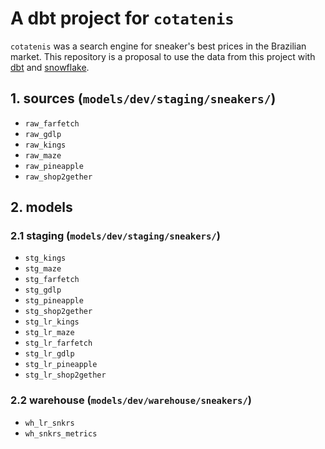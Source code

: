 # A dbt project for `cotatenis`

`cotatenis` was a search engine for sneaker's best prices in the Brazilian market.  This repository is a proposal to use the data from this project with [dbt](https://www.getdbt.com/) and [snowflake](https://www.snowflake.com/).

## 1. sources (`models/dev/staging/sneakers/`)
- `raw_farfetch`
- `raw_gdlp`
- `raw_kings`
- `raw_maze`
- `raw_pineapple`
- `raw_shop2gether`

## 2. models
### 2.1 staging (`models/dev/staging/sneakers/`)
- `stg_kings`
- `stg_maze`
- `stg_farfetch`
- `stg_gdlp`
- `stg_pineapple`
- `stg_shop2gether`
- `stg_lr_kings`
- `stg_lr_maze`
- `stg_lr_farfetch`
- `stg_lr_gdlp`
- `stg_lr_pineapple`
- `stg_lr_shop2gether`

### 2.2 warehouse (`models/dev/warehouse/sneakers/`)
- `wh_lr_snkrs`
- `wh_snkrs_metrics`

